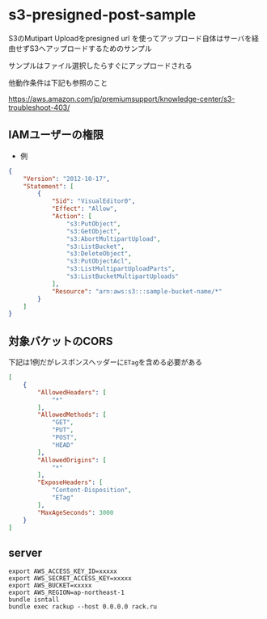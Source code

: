 # s3-presigned-post-sample

S3のMutipart Uploadをpresigned url を使ってアップロード自体はサーバを経由せずS3へアップロードするためのサンプル

サンプルはファイル選択したらすぐにアップロードされる

他動作条件は下記も参照のこと

https://aws.amazon.com/jp/premiumsupport/knowledge-center/s3-troubleshoot-403/

## IAMユーザーの権限

- 例

```json
{
    "Version": "2012-10-17",
    "Statement": [
        {
            "Sid": "VisualEditor0",
            "Effect": "Allow",
            "Action": [
                "s3:PutObject",
                "s3:GetObject",
                "s3:AbortMultipartUpload",
                "s3:ListBucket",
                "s3:DeleteObject",
                "s3:PutObjectAcl",
                "s3:ListMultipartUploadParts",
                "s3:ListBucketMultipartUploads"
            ],
            "Resource": "arn:aws:s3:::sample-bucket-name/*"
        }
    ]
}
```

## 対象バケットのCORS

下記は1例だがレスポンスヘッダーに`ETag`を含める必要がある

```json
[
    {
        "AllowedHeaders": [
            "*"
        ],
        "AllowedMethods": [
            "GET",
            "PUT",
            "POST",
            "HEAD"
        ],
        "AllowedOrigins": [
            "*"
        ],
        "ExposeHeaders": [
            "Content-Disposition",
            "ETag"
        ],
        "MaxAgeSeconds": 3000
    }
]
```

## server

```
export AWS_ACCESS_KEY_ID=xxxxx
export AWS_SECRET_ACCESS_KEY=xxxxx
export AWS_BUCKET=xxxxx
export AWS_REGION=ap-northeast-1
bundle isntall
bundle exec rackup --host 0.0.0.0 rack.ru
```

